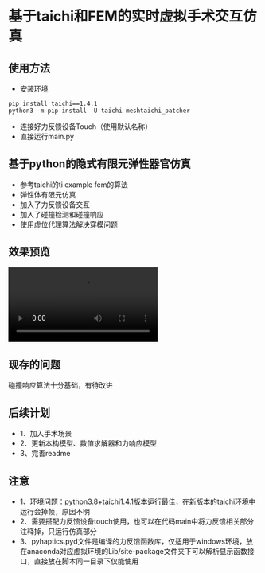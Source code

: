 # 基于taichi和FEM的实时虚拟手术交互仿真
## 使用方法
* 安装环境
```
pip install taichi==1.4.1
python3 -m pip install -U taichi meshtaichi_patcher
```
* 连接好力反馈设备Touch（使用默认名称）
* 直接运行main.py
## 基于python的隐式有限元弹性器官仿真
* 参考taichi的ti example fem的算法
* 弹性体有限元仿真
* 加入了力反馈设备交互
* 加入了碰撞检测和碰撞响应
* 使用虚位代理算法解决穿模问题

## 效果预览
![image](images/整体.mp4)

## 现存的问题
碰撞响应算法十分基础，有待改进

## 后续计划
* 1、加入手术场景
* 2、更新本构模型、数值求解器和力响应模型
* 3、完善readme

## 注意
* 1、环境问题：python3.8+taichi1.4.1版本运行最佳，在新版本的taichi环境中运行会掉帧，原因不明
* 2、需要搭配力反馈设备touch使用，也可以在代码main中将力反馈相关部分注释掉，只运行仿真部分
* 3、pyhaptics.pyd文件是编译的力反馈函数库，仅适用于windows环境，放在anaconda对应虚拟环境的Lib/site-package文件夹下可以解析显示函数接口，直接放在脚本同一目录下仅能使用

